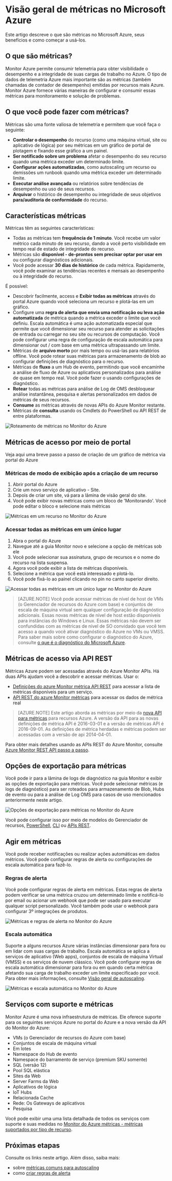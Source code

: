 <properties
    pageTitle="Visão geral de métricas no Microsoft Azure | Microsoft Azure"
    description="Visão geral de métricas e seus usos no Microsoft Azure"
    authors="kamathashwin"
    manager="carolz"
    editor=""
    services="monitoring-and-diagnostics"
    documentationCenter="monitoring-and-diagnostics"/>

<tags
    ms.service="monitoring-and-diagnostics"
    ms.workload="na"
    ms.tgt_pltfrm="na"
    ms.devlang="na"
    ms.topic="article"
    ms.date="09/26/2016"
    ms.author="ashwink"/>

# <a name="overview-of-metrics-in-microsoft-azure"></a>Visão geral de métricas no Microsoft Azure 

Este artigo descreve o que são métricas no Microsoft Azure, seus benefícios e como começar a usá-los.  

## <a name="what-are-metrics"></a>O que são métricas?

Monitor Azure permite consumir telemetria para obter visibilidade o desempenho e a integridade de suas cargas de trabalho no Azure. O tipo de dados de telemetria Azure mais importante são as métricas (também chamadas de contador de desempenho) emitidas por recursos mais Azure. Monitor Azure fornece várias maneiras de configurar e consumir essas métricas para monitoramento e solução de problemas.


## <a name="what-can-you-do-with-metrics"></a>O que você pode fazer com métricas?

Métricas são uma fonte valiosa de telemetria e permitem que você faça o seguinte:

- **Controlar o desempenho** do recurso (como uma máquina virtual, site ou aplicativo de lógica) por seu métricas em um gráfico de portal de plotagem e fixando esse gráfico a um painel.
- **Ser notificado sobre um problema** afetar o desempenho do seu recurso quando uma métrica exceder um determinado limite.
- **Configurar ações automatizadas**, como autoscaling um recurso ou demissões um runbook quando uma métrica exceder um determinado limite.
- **Executar análise avançada** ou relatórios sobre tendências de desempenho ou uso de seus recursos.
- **Arquivar** o histórico de desempenho ou integridade de seus objetivos **para/auditoria de conformidade** do recurso.

##  <a name="metric-characteristics"></a>Características métricas
Métricas têm as seguintes características:

- Todas as métricas tem **frequência de 1 minuto**. Você recebe um valor métrico cada minuto de seu recurso, dando a você perto visibilidade em tempo real de estado de integridade do recurso.
- Métricas são **disponível - de-prontos sem precisar optar por usar em** ou configurar diagnósticos adicionais.
- Você pode acessar **30 dias de histórico** de cada métrica. Rapidamente, você pode examinar as tendências recentes e mensais ao desempenho ou à integridade do recurso.

É possível:

- Descobrir facilmente, access e **Exibir todas as métricas** através do portal Azure quando você seleciona um recurso e plotá-las em um gráfico. 
- Configure uma **regra de alerta que envia uma notificação ou leva ação automatizada** de métrica quando a métrica exceder o limite que você definiu. Escala automática é uma ação automatizada especial que permite que você dimensionar seu recurso para atender as solicitações de entrada ou carregar no seu site ou recursos de computação. Você pode configurar uma regra de configuração de escala automática para dimensionar out / com base em uma métrica ultrapassando um limite.
- Métricas de **arquivo morto** por mais tempo ou usá-las para relatórios offline. Você pode rotear suas métricas para armazenamento de blob ao configurar definições de diagnóstico para o recurso.
- Métricas de **fluxo** a um Hub de evento, permitindo que você encaminhe a análise de fluxo de Azure ou aplicativos personalizados para análise de quase em tempo real. Você pode fazer o usando configurações de diagnóstico.
- **Rotear** todas as métricas para análise de Log de OMS desbloquear análise instantânea, pesquisa e alertas personalizados em dados de métricas de seus recursos.
- **Consume** as métricas através de novas APIs do Azure Monitor restante.
- Métricas de **consulta** usando os Cmdlets do PowerShell ou API REST de entre plataformas.

 ![Roteamento de métricas no Monitor do Azure](./media/monitoring-overview-metrics/MetricsOverview0.png)

## <a name="access-metrics-via-portal"></a>Métricas de acesso por meio de portal
Veja aqui uma breve passo a passo de criação de um gráfico de métrica via portal do Azure

### <a name="view-metrics-after-creating-a-resource"></a>Métricas de modo de exibição após a criação de um recurso
1. Abrir portal do Azure
2. Crie um novo serviço de aplicativo - Site.
3. Depois de criar um site, vá para a lâmina de visão geral do site.
4. Você pode exibir novas métricas como um bloco de 'Monitorando'. Você pode editar o bloco e selecione mais métricas

 ![Métricas em um recurso no Monitor do Azure](./media/monitoring-overview-metrics/MetricsOverview1.png)    

### <a name="access-all-metrics-in-a-single-place"></a>Acessar todas as métricas em um único lugar
1. Abra o portal do Azure 
2. Navegue até a guia Monitor novo e selecione a opção de métricas sob ele 
3. Você pode selecionar sua assinatura, grupo de recursos e o nome do recurso na lista suspensa. 
4. Agora você pode exibir a lista de métricas disponíveis. 
5. Selecione a métrica que você está interessado e plotá-lo. 
6. Você pode fixá-lo ao painel clicando no pin no canto superior direito.

 ![Acessar todas as métricas em um único lugar no Monitor do Azure](./media/monitoring-overview-metrics/MetricsOverview2.png) 


>[AZURE.NOTE] Você pode acessar métricas de nível de host de VMs (o Gerenciador de recursos do Azure com base) e conjuntos de escala de máquina virtual sem qualquer configuração de diagnóstico adicionais. Essas novas métricas de nível de host estão disponíveis para instâncias do Windows e Linux. Essas métricas não devem ser confundidas com as métricas de nível de SO convidado que você tem acesso a quando você ativar diagnóstico do Azure no VMs ou VMSS. Para saber mais sobre como configurar o diagnóstico do Azure, consulte [o que é o diagnóstico do Microsoft Azure](../azure-diagnostics.md).

## <a name="access-metrics-via-rest-api"></a>Métricas de acesso via API REST
Métricas Azure podem ser acessadas através do Azure Monitor APIs. Há duas APIs ajudam você a descobrir e acessar métricas. Usar o: 

- [Definições do azure Monitor métrica API REST](https://msdn.microsoft.com/library/mt743621.aspx) para acessar a lista de métricas disponíveis para um serviço.
- [API REST do azure Monitor métricas](https://msdn.microsoft.com/library/mt743622.aspx) para acessar os dados de métrica real

>[AZURE.NOTE] Este artigo aborda as métricas por meio da [nova API para métricas](https://msdn.microsoft.com/library/dn931930.aspx) para recursos Azure. A versão da API para as novas definições de métrica API é 2016-03-01 e a versão de métricas API é 2016-09-01. As definições de métrica herdadas e métricas podem ser acessadas com a versão de api 2014-04-01.

Para obter mais detalhes usando as APIs REST do Azure Monitor, consulte [Azure Monitor REST API passo a passo](monitoring-rest-api-walkthrough.md).

## <a name="export-options-for-metrics"></a>Opções de exportação para métricas
Você pode ir para a lâmina de logs de diagnóstico na guia Monitor e exibir as opções de exportação para métricas. Você pode selecionar métricas (e logs de diagnóstico) para ser roteados para armazenamento de Blob, Hubs de evento ou para a análise de Log OMS para casos de uso mencionados anteriormente neste artigo. 

 ![Opções de exportação para métricas no Monitor do Azure](./media/monitoring-overview-metrics/MetricsOverview3.png)   

Você pode configurar isso por meio de modelos do Gerenciador de recursos, [PowerShell](insights-powershell-samples.md), [CLI](insights-cli-samples.md) ou [APIs REST](https://msdn.microsoft.com/library/dn931943.aspx). 

## <a name="take-action-on-metrics"></a>Agir em métricas
Você pode receber notificações ou realizar ações automáticas em dados métricos. Você pode configurar regras de alerta ou configurações de escala automática para fazê-lo.

### <a name="alert-rules"></a>Regras de alerta
Você pode configurar regras de alerta em métricas. Estas regras de alerta podem verificar se uma métrica cruzou um determinado limite e notificá-lo por email ou acionar um webhook que pode ser usado para executar qualquer script personalizado. Você também pode usar o webhook para configurar 3º integrações de produtos.

 ![Métricas e regras de alerta no Monitor do Azure](./media/monitoring-overview-metrics/MetricsOverview4.png)

### <a name="autoscale"></a>Escala automática
Suporte a alguns recursos Azure várias instâncias dimensionar para fora ou em lidar com suas cargas de trabalho. Escala automática se aplica a serviços de aplicativo (Web apps), conjuntos de escala de máquina Virtual (VMSS) e os serviços de nuvem clássico. Você pode configurar regras de escala automática dimensionar para fora ou em quando certa métrica afetando sua carga de trabalho exceder um limite especificado por você. Para obter mais informações, consulte [Visão geral de autoscaling](monitoring-overview-autoscale.md).

 ![Métricas e escala automática no Monitor do Azure](./media/monitoring-overview-metrics/MetricsOverview5.png)

## <a name="supported-services-and-metrics"></a>Serviços com suporte e métricas
Monitor Azure é uma nova infraestrutura de métricas. Ele oferece suporte para os seguintes serviços Azure no portal do Azure e a nova versão da API do Monitor do Azure:

- VMs (o Gerenciador de recursos do Azure com base)
- Conjuntos de escala de máquina virtual
- Em lotes
- Namespace do Hub de evento 
- Namespace do barramento de serviço (premium SKU somente)
- SQL (versão 12)
- Pool SQL elástica
- Sites da Web
- Server Farms da Web
- Aplicativos de lógica
- IoT Hubs
- Relacionada Cache
- Rede: Os Gateways de aplicativos
- Pesquisa

Você pode exibir uma uma lista detalhada de todos os serviços com suporte e suas medidas no [Monitor do Azure métricas - métricas suportados por tipo de recurso](monitoring-supported-metrics.md). 


## <a name="next-steps"></a>Próximas etapas

Consulte os links neste artigo. Além disso, saiba mais:  

- sobre [métricas comuns para autoscaling](insights-autoscale-common-metrics.md)
- como [criar regras de alerta](insights-alerts-portal.md)




